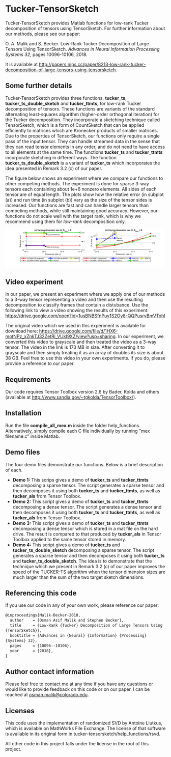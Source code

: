 # Tucker-TensorSketch
Tucker-TensorSketch provides Matlab functions for low-rank Tucker decomposition of tensors using TensorSketch. For further information about our methods, please see our paper:

O. A. Malik and S. Becker. Low-Rank Tucker Decomposition of Large Tensors Using TensorSketch. *Advances in Neural Information Processing Systems 32*, pages 10096-10106, 2018.

It is available at http://papers.nips.cc/paper/8213-low-rank-tucker-decomposition-of-large-tensors-using-tensorsketch.

## Some further details
Tucker-TensorSketch provides three functions, **tucker_ts**, **tucker_ts_double_sketch** and **tucker_ttmts**, for low-rank Tucker decomposition of tensors. These functions are variants of the standard alternating least-squares algorithm (higher-order orthogonal iteration) for the Tucker decomposition. They incorporate a sketching technique called TensorSketch, which is a form of CountSketch that can be applied efficiently to matrices which are Kronecker products of smaller matrices. Due to the properties of TensorSketch, our functions only require a single pass of the input tensor. They can handle streamed data in the sense that they can read tensor elements in any order, and do not need to have access to all elements at the same time. The functions **tucker_ts** and **tucker_ttmts** incorporate sketching in different ways. The function **tucker_ts_double_sketch** is a variant of **tucker_ts** which incorporates the idea presented in Remark 3.2 (c) of our paper.

The figure below shows an experiment where we compare our functions to other competing methods. The experiment is done for sparse 3-way tensors each containing about 1e+6 nonzero elements. All sides of each tensor are of equal length. The plots show how the relative error (in subplot (a)) and run time (in subplot (b)) vary as the size of the tensor sides is increased. Our functions are fast and can handle larger tensors than competing methods, while still maintaining good accuracy. However, our functions do not scale well with the target rank, which is why we recommend using them for *low-rank* decomposition only.

![Experiment results](Experiment2Fig1.png)

## Video experiment
In our paper, we present an experiment where we apply one of our methods to a 3-way tensor representing a video and then use the resulting decomposition to classify frames that contain a distubance. Use the following link to view a video showing the results of this experiment: https://drive.google.com/open?id=1usBNBSfnPuy1S2Oy8-QQPusrvBmVTohl

The original video which we used in this experiment is available for download here: https://drive.google.com/file/d/1HX6-motNPz_xZnkTJ32ZetRj_VUkI9XZ/view?usp=sharing. In our experiment, we converted this video to grayscale and then treated the video as a 3-way tensor. The video in the link is 173 MB in size. After converting it to grayscale and then simply treating it as an array of doubles its size is about 38 GB. Feel free to use this video in your own experiments. If you do, please provide a reference to our paper.

## Requirements
Our code requires Tensor Toolbox version 2.6 by Bader, Kolda and others (available at http://www.sandia.gov/~tgkolda/TensorToolbox/).

## Installation
Run the file **compile_all_mex.m** inside the folder help_functions. Alternatively, simply compile each C file individually by running "mex filename.c" inside Matlab.

## Demo files
The four demo files demonstrate our functions. Below is a brief description of each.
* **Demo 1:** This scrips gives a demo of **tucker_ts** and **tucker_ttmts** decomposing a sparse tensor. The script generates a sparse tensor and then decomposes it using both **tucker_ts** and **tucker_ttmts**, as well as **tucker_als** from Tensor Toolbox.
* **Demo 2:** This script gives a demo of **tucker_ts** and **tucker_ttmts** decomposing a dense tensor. The script generates a dense tensor and then decomposes it using both **tucker_ts** and **tucker_ttmts**, as well as **tucker_als** from Tensor Toolbox.
* **Demo 3:** This script gives a demo of **tucker_ts** and **tucker_ttmts** decomposing a dense tensor which is stored in a mat file on the hard drive. The result is compared to that produced by **tucker_als** in Tensor Toolbox applied to the same tensor stored in memory.
* **Demo 4:** This script gives a demo of **tucker_ts** and **tucker_ts_double_sketch** decomposing a sparse tensor. The script generates a sparse tensor and then decomposes it using both **tucker_ts** and **tucker_ts_double_sketch**. The idea is to demonstrate that the technique which we present in Remark 3.2 (c) of our paper improves the speed of the TUCKER-TS algorithm when the tensor dimension sizes are much larger than the sum of the two target sketch dimensions.

## Referencing this code
If you use our code in any of your own work, please reference our paper:
```
@inproceedings{Malik-Becker-2018,
  author    = {Osman Asif Malik and Stephen Becker},
  title     = {Low-Rank {Tucker} Decomposition of Large Tensors Using {TensorSketch}},
  booktitle = {Advances in {Neural} {Information} {Processing} {Systems} 32},
  pages     = {10096--10106},
  year      = {2018},
}
```

## Author contact information
Please feel free to contact me at any time if you have any questions or would like to provide feedback on this code or on our paper. I can be reached at osman.malik@colorado.edu.

## Licenses
This code uses the implementation of randomized SVD by Antoine Liutkus, which is available on MathWorks File Exchange. The license of that software is available in its original form in tucker-tensorsketch/help_functions/rsvd.

All other code in this project falls under the license in the root of this project.
